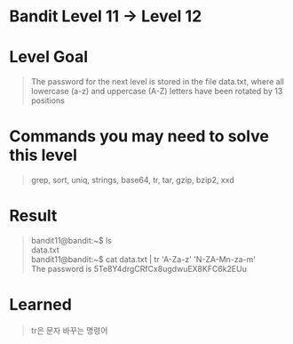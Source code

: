 Bandit Level 11 → Level 12
===
# Level Goal
>The password for the next level is stored in the file data.txt, where all lowercase (a-z) and uppercase (A-Z) letters have been rotated by 13 positions

# Commands you may need to solve this level
>grep, sort, uniq, strings, base64, tr, tar, gzip, bzip2, xxd

# Result
>bandit11@bandit:~$ ls  
data.txt  
bandit11@bandit:~$ cat data.txt | tr 'A-Za-z' 'N-ZA-Mn-za-m'  
The password is 5Te8Y4drgCRfCx8ugdwuEX8KFC6k2EUu  

# Learned
>tr은 문자 바꾸는 명령어